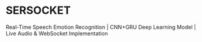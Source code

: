 # SERSOCKET
Real-Time Speech Emotion Recognition | CNN+GRU Deep Learning Model | Live Audio &amp; WebSocket Implementation
